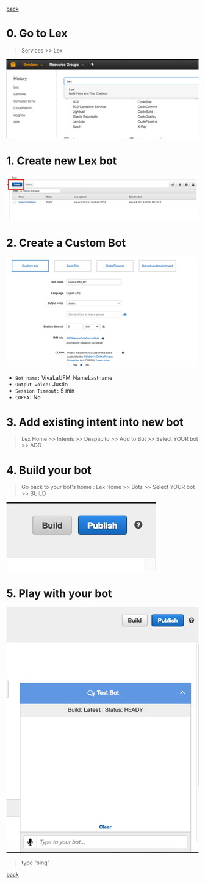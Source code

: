 [back](../README.md)

# 0. Go to Lex 

> Services >> Lex 


![alt text](https://raw.githubusercontent.com/vivelaufm/franz/master/.imgs/GotoLex.png "img")


# 1. Create new Lex bot

![alt text](https://raw.githubusercontent.com/vivelaufm/franz/master/.imgs/Lex_1.png "img")

# 2. Create a Custom Bot 

![alt text](https://raw.githubusercontent.com/vivelaufm/franz/master/.imgs/Lex_2.png "img")

- `Bot name:` VivaLaUFM_NameLastname
- `Output voice:` Justin
- `Session Timeout:` 5 min
- `COPPA:` No

# 3. Add existing intent into new bot



> Lex Home >> Intents >> Despacito >> Add to Bot >> Select YOUR bot >>  ADD


# 4. Build your bot
> Go back to your bot's home : Lex Home >> Bots >> Select YOUR bot >> BUILD

![alt text](https://raw.githubusercontent.com/vivelaufm/franz/master/.imgs/Lex_4.png "img")


# 5. Play with your bot

![alt text](https://raw.githubusercontent.com/vivelaufm/franz/master/.imgs/Lex_5.png "img")

> type "sing"

[back](../README.md)
